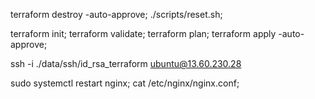 terraform destroy -auto-approve; ./scripts/reset.sh;

terraform init; terraform validate; terraform plan; terraform apply -auto-approve;

ssh -i ./data/ssh/id_rsa_terraform ubuntu@13.60.230.28

sudo systemctl restart nginx;  cat /etc/nginx/nginx.conf;